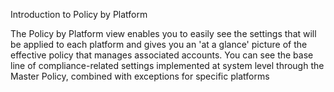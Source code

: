 Introduction to Policy by Platform
 
The Policy by Platform view enables you to easily see the settings that will be applied to each platform and gives you an 'at a glance' picture of the effective policy that manages associated accounts. You can see the base line of compliance-related settings implemented at system level through the Master Policy, combined with exceptions for specific platforms